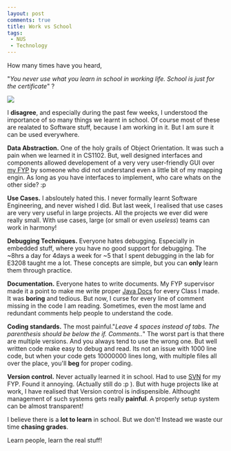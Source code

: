 ```yaml
---
layout: post
comments: true
title: Work vs School
tags:
 - NUS
 - Technology
---
```


How many times have you heard,

"_You never use what you learn in school in working life. School is just for the certificate_" ?

[![](http://static.flickr.com/7/8916354_adb5e0bf5c_m.jpg)][0]

I **disagree**, and especially during the past few weeks, I understood the importance of so many things we learnt in school. Of course most of these are realated to Software stuff, because I am working in it. But I am sure it can be used everywhere.

**Data Abstraction.**
One of the holy grails of Object Orientation. It was such a pain when we learned it in CS1102. But, well designed interfaces and components allowed developement of a very very user-friendly GUI over [my FYP][1] by someone who did not understand even a little bit of my mapping engin. As long as you have interfaces to implement, who care whats on the other side? :p

**Use Cases.**
I absloutely hated this. I never formally learnt Software Engineering, and never wished I did. But last week, I realised that use cases are very very useful in large projects. All the projects we ever did were really small. With use cases, large (or small or even _useless_) teams can work in harmony!

**Debugging Techniques.**
Everyone hates debugging. Especially in embedded stuff, where you have no good support for debugging. The ~8hrs a day for 4days a week for ~5 that I spent debugging in the lab for E3208 taught me a lot. These concepts are simple, but you can **only** learn them through practice.

**Documentation.**
Everyone hates to write documents. My FYP supervisor made it a point to make me write proper [Java Docs][2] for every Class I made. It was **boring** and tedious. But now, I curse for every line of comment missing in the code I am reading. Sometimes, even the most lame and redundant comments help people to understand the code.

**Coding standards.**
The most painful."_Leave 4 spaces instead of tabs. The parenthesis should be below the if. Comments.._" The worst part is that there are multiple versions. And you always tend to use the wrong one. But well written code make easy to debug and read. Its not an issue with 1000 line code, but when your code gets 10000000 lines long, with multiple files all over the place, you'll **beg** for proper coding.

**Version control.**
Never actually learned it in school. Had to use [SVN][3] for my FYP. Found it annoying. (Actually still do :p ). But with huge projects like at work, I have realised that Version control is indispensible. Althought management of such systems gets really **painful**. A properly setup system can be almost transparent!

I believe there is a **lot to learn** in school. But we don't! Instead we waste our time **chasing grades**.

Learn people, learn the real stuff!


[0]: http://www.flickr.com/photos/davekellam/8916354/
[1]: http://chinpen.net/blogfyp-blues-and-greens/
[2]: http://java.sun.com/j2se/javadoc/
[3]: http://subversion.tigris.org/
